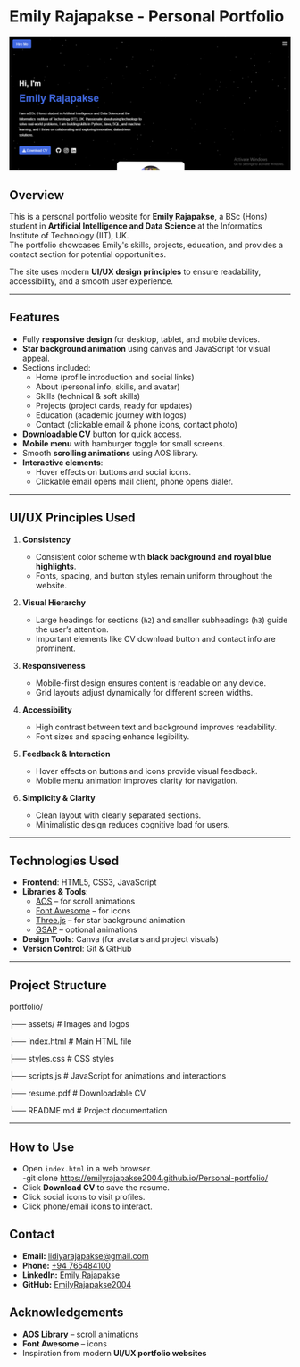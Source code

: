 # Emily Rajapakse - Personal Portfolio

![Portfolio Screenshot](assets/home-screenshot.png)

## Overview
This is a personal portfolio website for **Emily Rajapakse**, a BSc (Hons) student in **Artificial Intelligence and Data Science** at the Informatics Institute of Technology (IIT), UK.  
The portfolio showcases Emily's skills, projects, education, and provides a contact section for potential opportunities.  

The site uses modern **UI/UX design principles** to ensure readability, accessibility, and a smooth user experience.  

---

## Features
- Fully **responsive design** for desktop, tablet, and mobile devices.
- **Star background animation** using canvas and JavaScript for visual appeal.
- Sections included:
  - Home (profile introduction and social links)
  - About (personal info, skills, and avatar)
  - Skills (technical & soft skills)
  - Projects (project cards, ready for updates)
  - Education (academic journey with logos)
  - Contact (clickable email & phone icons, contact photo)
- **Downloadable CV** button for quick access.
- **Mobile menu** with hamburger toggle for small screens.
- Smooth **scrolling animations** using AOS library.
- **Interactive elements**:
  - Hover effects on buttons and social icons.
  - Clickable email opens mail client, phone opens dialer.

---

## UI/UX Principles Used

1. **Consistency**
   - Consistent color scheme with **black background and royal blue highlights**.
   - Fonts, spacing, and button styles remain uniform throughout the website.

2. **Visual Hierarchy**
   - Large headings for sections (`h2`) and smaller subheadings (`h3`) guide the user’s attention.
   - Important elements like CV download button and contact info are prominent.

3. **Responsiveness**
   - Mobile-first design ensures content is readable on any device.
   - Grid layouts adjust dynamically for different screen widths.

4. **Accessibility**
   - High contrast between text and background improves readability.
   - Font sizes and spacing enhance legibility.

5. **Feedback & Interaction**
   - Hover effects on buttons and icons provide visual feedback.
   - Mobile menu animation improves clarity for navigation.

6. **Simplicity & Clarity**
   - Clean layout with clearly separated sections.
   - Minimalistic design reduces cognitive load for users.

---

## Technologies Used
- **Frontend**: HTML5, CSS3, JavaScript
- **Libraries & Tools**:
  - [AOS](https://michalsnik.github.io/aos/) – for scroll animations
  - [Font Awesome](https://fontawesome.com/) – for icons
  - [Three.js](https://threejs.org/) – for star background animation
  - [GSAP](https://greensock.com/gsap/) – optional animations
- **Design Tools**: Canva (for avatars and project visuals)
- **Version Control**: Git & GitHub

---

## Project Structure
portfolio/

├── assets/ # Images and logos

├── index.html # Main HTML file

├── styles.css # CSS styles

├── scripts.js # JavaScript for animations and interactions

├── resume.pdf # Downloadable CV

└── README.md # Project documentation


---

## How to Use

- Open `index.html` in a web browser.  
-git clone https://emilyrajapakse2004.github.io/Personal-portfolio/
- Click **Download CV** to save the resume.  
- Click social icons to visit profiles.  
- Click phone/email icons to interact.

## Contact

- **Email:** [lidiyarajapakse@gmail.com](mailto:lidiyarajapakse@gmail.com)  
- **Phone:** [+94 765484100](tel:+94765484100)  
- **LinkedIn:** [Emily Rajapakse](https://www.linkedin.com/in/emily-rajapakse-7422a737a)  
- **GitHub:** [EmilyRajapakse2004](https://github.com/EmilyRajapakse2004)  

## Acknowledgements

- **AOS Library** – scroll animations  
- **Font Awesome** – icons  
- Inspiration from modern **UI/UX portfolio websites**  
